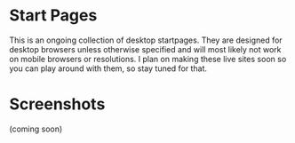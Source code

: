 # Start Pages
This is an ongoing collection of desktop startpages. They are designed for desktop browsers unless otherwise specified and will most likely not work on mobile browsers or resolutions. I plan on making these live sites soon so you can play around with them, so stay tuned for that.

# Screenshots
(coming soon)